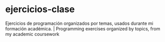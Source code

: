 # ejercicios-clase
Ejercicios de programación organizados por temas, usados durante mi formación académica. | Programming exercises organized by topics, from my academic coursework
